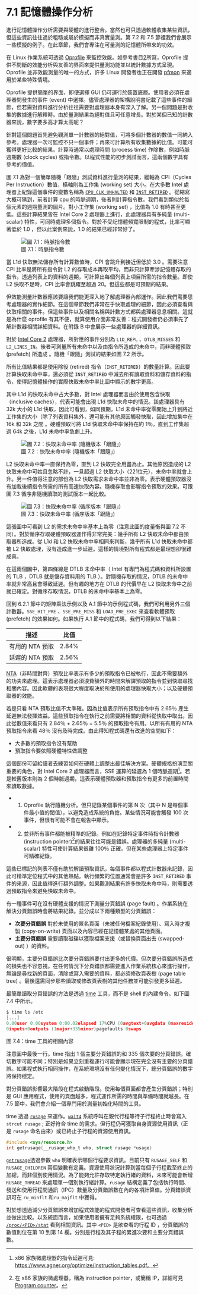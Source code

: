 # 7.1 記憶體操作分析

進行記憶體操作分析需要與硬體的進行整合。當然也可只透過軟體收集某些資訊，但這些資訊往往過於粗糙或屬於模擬而非真實量測。第 7.2 和 7.5 節裡我們會展示一些模擬的例子。在此章節，我們會專注在可量測的記憶體所帶來的功效。

在 Linux 作業系統可透過 [Oprofile](https://www.man7.org/linux/man-pages/man1/oprofile.1.html) 來監控效能。如參考書目[2](https://dl.acm.org/doi/10.1145/265924.265925)所寫，Oprofile 提供不間斷的效能分析與友善的界面來提供量測功能並以統計數據方式呈現。Oprofile 並非效能測量的唯一的方式，許多 Linux 開發者也正在開發 [pfmon](https://perfmon2.sourceforge.net/man/pfmon.html) 來適用於某些特殊情境。

Oprofile 提供簡單的界面，即便選擇 GUI 仍可運行於裝置底層。使用者必須在處理器間發生的事件 (event) 中選擇。儘管處理器的架構說明書記載了這些事件的細節，但若需對資料進行分析往往需要對處理器本身有深入了解。另一個問題是對收集的數據進行解釋時。由於量測結果為絕對值且可任意增長。對於某個已知的計數器來說，數字要多高才算太高呢？

針對這個問題首先避免觀測單一計數器的絕對值，可將多個計數器的數值一同納入參考。處理器一次可監控不只一個事件；再來可計算所有收集數據的比值。可能可獲得更好比較的結果。計算時通常以處理時間 (process time) 作除數，例如時脈週期數 (clock cycles) 或指令數。以程式性能的初步測試而言，這兩個數字具有參考的價值。

圖 7.1 為對一個簡單隨機「跟隨」測試資料進行量測的結果，縱軸為 CPI（Cycles Per Instruction）數值，橫軸則為工作集 (working set) 大小。在大多數 Intel 處理器上紀錄這個事件的變數名稱為 [`CPU_CLK_UNHALTED`](https://www.intel.com/content/dam/develop/external/us/en/documents/tuningguide-intelxeonprocessor-scalablefamily-2ndgen-181827.pdf) 和 [`INST_RETIRED`](https://www.intel.com/content/dam/develop/external/us/en/documents/tuningguide-intelxeonprocessor-scalablefamily-2ndgen-181827.pdf) 。從縮寫大概可猜到，前者計算 cpu 的時脈週期，後者則計算指令數。我們看到類似於每個元素的週期量測的圖片。對小工作集 (working set) ，比值為 1.0 有時甚至更低。這些計算結果皆在 Intel Core 2 處理器上進行，此處理器具有多純量 (multi-scalar) 特性，可同時處理多個指令。對於不受記憶體頻寬限制的程式，比率可顯著低於 1.0 ，但以此案例來說，1.0 的結果已經非常好了。

<figure>
  <img src="../assets/figure-7.1.png" alt="圖 7.1：時脈指令數">
  <figcaption>圖 7.1：時脈指令數</figcaption>
</figure>

當 L1d 快取無法儲存所有計算數值時，CPI 會跳升到接近但低於 3.0 。需要注意 CPI 比率是將所有指令對 L2 的存取成本再取平均，而非只計算牽涉記憶體存取的指令。透過列表上的資料的週期，可計算出每個列表上項目所需的指令數量。即使 L2 快取不足時，CPI 比率會跳躍至超過 20。但這些都是可預期的結果。

但效能測量計數器應該要讓我們能更深入地了解處理器內部運作。因此我們需要思考處理器的實作細節。在這個章節我們非常在乎快取處理的細節，因此必須查看與快取相關的事件。但這些事件以及相關名稱與計數方式都與處理器息息相關。這就是為什麼 oprofile 有其不便，就算使用介面非常友善：程式開發者仍必須事先了解計數器相關詳細資料。在附錄 B 中會展示一些處理器的詳細資訊。

對於 [Intel Core 2](https://oprofile.sourceforge.io/docs/intel-core2-events.php) 處理器，所對應的事件分別為 `L1D_REPL` 、`DTLB_MISSES` 和 `L2_LINES_IN`。後者可測量所有未命中以及由指令所造成的未命中，而非硬體預取 (prefetch) 所造成 。隨機「跟隨」測試的結果如圖 7.2 所示。

所有比值結果都是使用除役 (retired) 指令（`INST_RETIRED`）的數量計算。因此要計算快取未命中率，還必須從 `INST_RETIRED` 中減去所有讀取資料和儲存資料的指令，使得記憶體操作的實際快取未命中率比圖中顯示的數字更高。

其中 L1d 的快取未命中占大多數，對 Intel 處理器而言由於使用包含快取（inclusive caches），代表可能會出現 L1d 快取未命中的情況。該處理器具有 32k 大小的 L1d 快取，因此可看到，如同預期，L1d 未命中率從零開始上升到將近工作集的大小（除了列表資料集外，還可能有其他原因觸發快取，因此增加集中在 16k 和 32k 之間 。硬體預取可將 L1d 快取未命中率保持在約 1％，直到工作集超過 64k 之後，L1d 未命中率急劇上升。

<figure>
  <img src="../assets/figure-7.2.png" alt="圖 7.2：快取未命中率 (隨機版本「跟隨」)">
  <figcaption>圖 7.2：快取未命中率 (隨機版本「跟隨」)</figcaption>
</figure>

L2 快取未命中率一直保持為零，直到 L2 快取完全用盡為止。其他原因造成的 L2 快取未命中可姑且忽略不計，一旦超過 L2 快取大小（221位元），未命中率就會上升。另一件值得注意的部份為 L2 快取需求未命中率並非為零。表示硬體預取器沒有加載後續指令所需的所有高速快取內容。隨機存取會影響指令預取的效果。可跟圖 7.3 循序非隨機讀取的測試版本一起比較。

<figure>
  <img src="../assets/figure-7.3.png" alt="圖 7.3：快取未命中率 (循序版本「跟隨」)">
  <figcaption>圖 7.3：快取未命中率 (循序版本「跟隨」)</figcaption>
</figure>

這張圖中可看到 L2 的需求未命中率基本上為零（注意此圖的度量衡與圖 7.2 不同）。對於循序存取硬體預取器運作得非常完美：幾乎所有 L2 快取未命中都由預取器所造成。從 L1d 和 L2 快取未命中率相同來判斷，幾乎所有 L1d 快取未命中都被 L2 快取處理，沒有造成進一步延遲。這樣的情境對所有程式都是最理想卻很難成真。

在這兩個圖中，第四條線是 DTLB 未命中率（ Intel 有專門為程式碼和資料所設置的 TLB ，DTLB 就是儲存資料用的 TLB ）。對隨機存取的情況，DTLB 的未命中率就非常高且會導致延遲。但有趣的地方在 DTLB 的代價早在 L2 快取未命中之前就已確定。對循序存取情況，DTLB 的未命中率基本上為零。

回到 6.2.1 節中的矩陣乘法示例以及 A.1 節中的示例程式碼，我們可利用另外三個計數器。`SSE_HIT_PRE` 、`SSE_PRE_MISS` 和 `LOAD_PRE_EXEC` 來查看軟體預取 (prefetch) 的效果如何。如果執行 A.1 節中的程式碼，我們可得到以下結果：

描述 | 比值
--- | ---
有用的 NTA 預取 | 2.84%
延遲的 NTA 預取 | 2.56%

[NTA](https://gcc.gnu.org/projects/prefetch.html)（非時間對齊）預取比率表示有多少的預取指令已被執行，因此不需要額外的功夫來處理。這表示處理器必須浪費額外的時間來解譯預取的指令並到快取尋找相關內容。因此軟體的表現很大程度取決於所使用的處理器快取大小；以及硬體預取器的效能。

若是只看 NTA 預取比值不太準確。因為比值表示所有預取指令中有 2.65％ 產生延遲無法發揮效益。這些預取指令在執行之前需要將相關的資料從快取中取出。因此從數值來看只有 2.84％ + 2.65％ = 5.5％ 的預取指令有用。以所有有用的 NTA 預取指令來看 48％ 沒有及時完成。由此得知程式碼還有改進的空間如下：

* 大多數的預取指令沒有幫助
* 預取指令要依照硬體特性做調整

這個部份可留給讀者去練習如何在硬體上調整出最佳解決方案。硬體規格扮演至關重要的角色，對 Intel Core 2 處理器而言，SSE 運算的延遲為 1 個時脈週期[^譯註2]。若是較舊版本則為 2 個時脈週期，這表示硬體預取器和預取指令有更多的前置時間來讀取數據。

- 1. Oprofile 執行隨機分析。但只記錄某個事件的第 N 次（其中 N 是每個事件最小值的閾值），以避免造成系統的負擔。某些情況可能會觸發 100 次事件，但很有可能不會在報告中顯示。

- 2. 並非所有事件都能被精準的記錄。例如在記錄特定事件時指令計數器(instruction pointer)[^譯註1]的結果往往可能是錯誤。處理器的多純量 (multi-scalar) 特性可使計算結果很難 100％ 正確。但在某些處理器上特定事件可精確紀錄。

這些已標記的列表不僅有助於解讀預取資訊，每個事件都以程式計數器來記錄，因此可精準定位程式中的其他熱點。執行頻繁的位置通常會是許多 `INST_RETIRED` 事件的來源，因此值得進行額外調整。如果觀測結果有許多快取未命中時，則需要透過預取指令來避免快取未命中。

有一種事件可在沒有硬體支援的情況下測量分頁錯誤 (page fault) 。作業系統在解決分頁錯誤時會將結果紀錄。並分成以下兩種類型的分頁錯誤：

- **次要分頁錯誤** 對於未使用的匿名頁面（未被任何檔案紀錄使用）、寫入時才複製 (copy-on-write) 頁面以及內容已經在記憶體某處的其他頁面。
- **主要分頁錯誤** 需要讀取磁碟以獲取檔案支援（或替換頁面出去 (swapped-out) ）的資料。

很明顯，主要分頁錯誤比次要分頁錯誤要付出更多的代價。但次要分頁錯誤所造成的損失也不容忽視。在任何情況下分頁錯誤都需要進入作業系統核心來進行操作，無論是尋找新的頁面，清除或寫入需要的資料，都必須修改頁表樹 (page table tree) 。最後還需同步那些讀取或修改頁表樹的其他任務並可能引發更多延遲。

最簡單讀取分頁錯誤的方法是透過 [time](https://man7.org/linux/man-pages/man1/time.1.html) 工具，而不是 shell 的內建命令。如下圖 7.4 中所示。

```c
$ time ls /etc
[...]
0.00user 0.00system 0:00.02elapsed 17%CPU (0avgtext+0avgdata 0maxresident)k
0inputs+0outputs (1major+335minor)pagefaults 0swaps
```
圖 7.4：time 工具的相關內容

注意圖中最後一行。time 指出 1 個主要分頁錯誤的和 335 個次要的分頁錯誤。確切數字可能不同；特別是如果立刻重複運行可能會顯示現在完全沒有主要的分頁錯誤。如果程式執行相同操作，在系統環境沒有任何變化情況下，總分頁錯誤的數字將保持穩定。

對分頁錯誤影響最大階段在程式啟動階段。使用每個頁面都會產生分頁錯誤；特別是 GUI 應用程式，使用的頁面越多，程式運作所需的時間與準備時間就越長。在 7.5 節中，我們會介紹一個專門用於測量初始化時間的工具。

time 透過 [`rusage`](https://www.gnu.org/software/libc/manual/html_node/Resource-Usage.html) 來運作。[`wait4`](https://man7.org/linux/man-pages/man2/wait4.2.html) 系統呼叫在親代行程等待子行程終止時會寫入 `strcut rusage` ; 正好符合 time 的需求。但行程仍可獲取自身資源使用資訊（正是 `rusage` 命名由來）或已終止子行程的資源使用資訊。

```c
#include <sys/resource.h>
int getrusage(__rusage_who_t who, struct rusage *usage)
```

[`getrusage`](https://man7.org/linux/man-pages/man2/getrusage.2.html)透過參數 `who` 明確表示哪個行程要求資訊。目前只有 `RUSAGE_SELF` 和 
`RUSAGE_CHILDREN` 兩個變數有定義。資源使用狀況計算到當每個子行程截至終止的加總，而非個別使用情況。為了能夠允許存取特定執行緒的資料，未來可能會新增 `RUSAGE_THREAD` 來處理單一個別執行緒計算。`rusage` 結構定義了包括執行時間、發送和使用行程間通訊（IPC）數量及分頁錯誤數在內的各項計算值。分頁錯誤資訊可在 `ru_minflt` 和`ru_majflt` 中獲得。

對於想透過減少分頁錯誤來增加程式效能的程式開發者可查看這些資訊，收集分析並做出比較。以系統面而言，如果使用者擁有足夠系統權限，也可透過 [`/proc/<PID>/stat`](https://www.kernel.org/doc/html/latest/filesystems/proc.html) 看到相關資訊。其中 `<PID>` 是欲查看的行程 ID ，分頁錯誤的數值則位在第 10 到第 14 欄。分別是行程及其子程的累進次要和主要分頁錯誤數。

[^譯註1]: 在 x86 家族的微處理器，稱為 instruction pointer，或簡稱 IP，詳細可見 [Program counter](https://en.wikipedia.org/wiki/Program_counter)。
[^譯註2]: x86 家族微處理器的指令延遲可見: https://www.agner.org/optimize/instruction_tables.pdf。